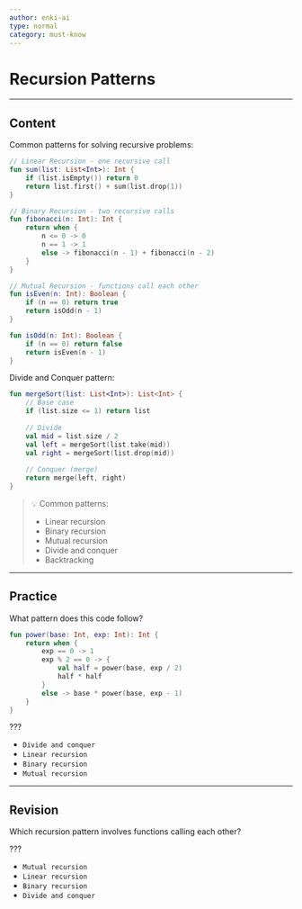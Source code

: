 ```yaml
---
author: enki-ai
type: normal
category: must-know
---
```


# Recursion Patterns

---
## Content

Common patterns for solving recursive problems:

```kotlin
// Linear Recursion - one recursive call
fun sum(list: List<Int>): Int {
    if (list.isEmpty()) return 0
    return list.first() + sum(list.drop(1))
}

// Binary Recursion - two recursive calls
fun fibonacci(n: Int): Int {
    return when {
        n <= 0 -> 0
        n == 1 -> 1
        else -> fibonacci(n - 1) + fibonacci(n - 2)
    }
}

// Mutual Recursion - functions call each other
fun isEven(n: Int): Boolean {
    if (n == 0) return true
    return isOdd(n - 1)
}

fun isOdd(n: Int): Boolean {
    if (n == 0) return false
    return isEven(n - 1)
}
```

Divide and Conquer pattern:
```kotlin
fun mergeSort(list: List<Int>): List<Int> {
    // Base case
    if (list.size <= 1) return list
    
    // Divide
    val mid = list.size / 2
    val left = mergeSort(list.take(mid))
    val right = mergeSort(list.drop(mid))
    
    // Conquer (merge)
    return merge(left, right)
}
```

> 💡 Common patterns:
> - Linear recursion
> - Binary recursion
> - Mutual recursion
> - Divide and conquer
> - Backtracking

---
## Practice

What pattern does this code follow?

```kotlin
fun power(base: Int, exp: Int): Int {
    return when {
        exp == 0 -> 1
        exp % 2 == 0 -> {
            val half = power(base, exp / 2)
            half * half
        }
        else -> base * power(base, exp - 1)
    }
}
```

???

- `Divide and conquer`
- `Linear recursion`
- `Binary recursion`
- `Mutual recursion`

---
## Revision

Which recursion pattern involves functions calling each other?

???

- `Mutual recursion`
- `Linear recursion`
- `Binary recursion`
- `Divide and conquer` 